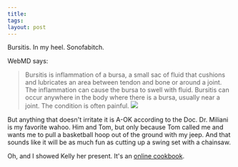 ```yaml
---
title:  
tags: 
layout: post
---
```

Bursitis. In my heel.  Sonofabitch.







WebMD says:<blockquote> Bursitis is inflammation of a bursa, a small sac of fluid that cushions and lubricates an area between tendon and bone or around a joint. The inflammation can cause the bursa to swell with fluid. Bursitis can occur anywhere in the body where there is a bursa, usually near a joint. The condition is often painful. <a href="http://my.webmd.com/hw/health_guide_atoz/tn3727.asp?lastselectedguid={5FE84E90-BC77-4056-A91C-9531713CA348}" border="0"><img src="http://fuzzymonk.com/photos/blog/image/595/bursa.jpg" class="center" /></a></blockquote>But anything that doesn't irritate it is A-OK according to the Doc.  Dr. Miliani is my favorite wahoo.  Him and Tom, but only because Tom called me and wants me to pull a basketball hoop out of the ground with my jeep.  And that sounds like it will be as much fun as cutting up a swing set with a chainsaw. 







Oh, and I showed Kelly her present.  It's an <a href="http://www.fuzzymonk.com/chris/cookbook/">online cookbook</a>.




